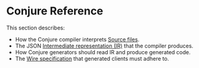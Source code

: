 # Conjure Reference

This section describes:

- How the Conjure compiler interprets [Source files][].
- The JSON [Intermediate representation (IR)][] that the compiler produces.
- How Conjure generators should read IR and produce generated code.
- The [Wire specification][] that generated clients must adhere to.

[Intermediate representation (IR)]: ./docs/spec/intermediate_representation.md
[Source files]: ./docs/spec/source_files.md
[Wire specification]: ./docs/spec/wire.md
